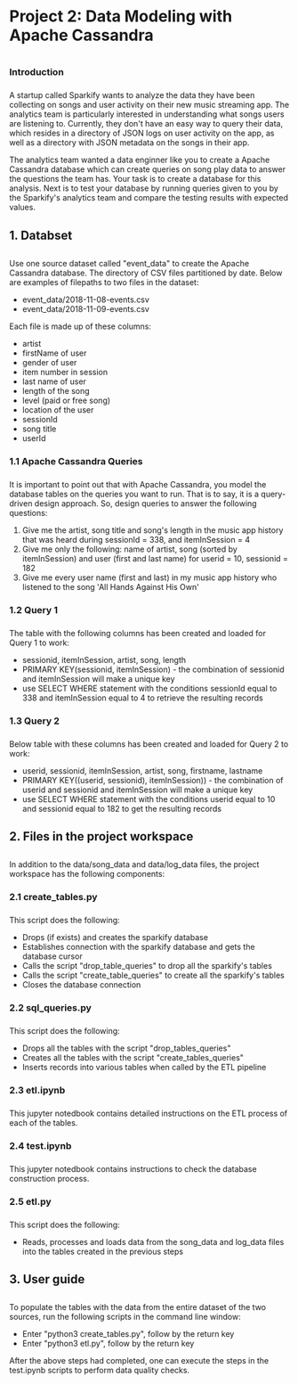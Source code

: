 # Project 2: Data Modeling with Apache Cassandra <h1>
### Introduction <h3>
A startup called Sparkify wants to analyze the data they have been collecting on songs and user activity on their new music streaming app. The analytics team is particularly interested in understanding what songs users are listening to. Currently, they don't have an easy way to query their data, which resides in a directory of JSON logs on user activity on the app, as well as a directory with JSON metadata on the songs in their app.

The analytics team wanted a data enginner like you to create a Apache Cassandra database which can create queries on song play data to answer the questions the team has. Your task is to create a database for this analysis. Next is to test your database by running queries given to you by the Sparkify's analytics team and compare the testing results with expected values.

## 1. Databset <h2>
Use one source dataset called "event_data" to create the Apache Cassandra database. The directory of CSV files partitioned by date. Below are examples of filepaths to two files in the dataset:
* event_data/2018-11-08-events.csv
* event_data/2018-11-09-events.csv

Each file is made up of these columns:
- artist
- firstName of user
- gender of user
- item number in session
- last name of user
- length of the song
- level (paid or free song)
- location of the user
- sessionId
- song title
- userId

### 1.1 Apache Cassandra Queries <h3>
It is important to point out that with Apache Cassandra, you model the database tables on the queries you want to run. That is to say, it is a query-driven design approach. So, design queries to answer the following questions:
1. Give me the artist, song title and song's length in the music app history that was heard during sessionId = 338, and itemInSession = 4
2. Give me only the following: name of artist, song (sorted by itemInSession) and user (first and last name) for userid = 10, sessionid = 182
3. Give me every user name (first and last) in my music app history who listened to the song 'All Hands Against His Own'
  
### 1.2 Query 1 <h3>
The table with the following columns has been created and loaded for Query 1 to work:
* sessionid, itemInSession, artist, song, length 
* PRIMARY KEY(sessionid, itemInSession) - the combination of sessionid and itemInSession will make a unique key
* use SELECT WHERE statement with the conditions sessionId equal to 338 and itemInSession equal to 4 to retrieve the resulting records

### 1.3 Query 2 <h3>
Below table with these columns has been created and loaded for Query 2 to work:
* userid, sessionid, itemInSession, artist, song, firstname, lastname 
* PRIMARY KEY((userid, sessionid), itemInSession)) - the combination of userid and sessionid and itemInSession will make a unique key
* use SELECT WHERE statement with the conditions userid equal to 10 and sessionid equal to 182 to get the resulting records

## 2. Files in the project workspace <h2>
In addition to the data/song_data and data/log_data files, the project workspace has the following components:

### 2.1 create_tables.py <h3>
This script does the following:

* Drops (if exists) and creates the sparkify database
* Establishes connection with the sparkify database and gets the database cursor
* Calls the script "drop_table_queries" to drop all the sparkify's tables 
* Calls the script "create_table_queries" to create all the sparkify's tables
* Closes the database connection

### 2.2 sql_queries.py <h3>
This script does the following:

* Drops all the tables with the script "drop_tables_queries"
* Creates all the tables with the script "create_tables_queries"
* Inserts records into various tables when called by the ETL pipeline

### 2.3 etl.ipynb <h3>
This jupyter notedbook contains detailed instructions on the ETL process of each of the tables.

### 2.4 test.ipynb <h3>
This jupyter notedbook contains instructions to check the database construction process. 

### 2.5 etl.py <h3>
This script does the following:

* Reads, processes and loads data from the song_data and log_data files into the tables created in the previous steps

## 3. User guide <h2>
To populate the tables with the data from the entire dataset of the two sources, run the following scripts in the command line window:

* Enter "python3 create_tables.py", follow by the return key
* Enter "python3 etl.py", follow by the return key

After the above steps had completed, one can execute the steps in the test.ipynb scripts to perform data quality checks. 
